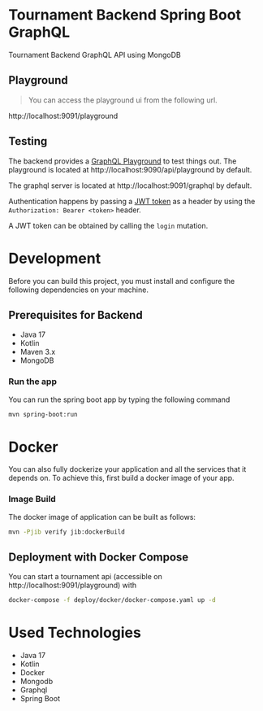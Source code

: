 # Tournament Backend Spring Boot GraphQL 

Tournament Backend GraphQL API using MongoDB


## Playground

> You can access the playground ui from the following url.

http://localhost:9091/playground


## Testing

The backend provides a [GraphQL Playground](https://github.com/prisma-labs/graphql-playground) to test things out. The playground is located at http://localhost:9090/api/playground by default.

The graphql server is located at http://localhost:9091/graphql by default.

Authentication happens by passing a [JWT token](https://jwt.io/) as a header by using the `Authorization: Bearer <token>` header.

A JWT token can be obtained by calling the `login` mutation.

# Development

Before you can build this project, you must install and configure the following dependencies on your machine.

## Prerequisites for Backend

* Java 17
* Kotlin
* Maven 3.x
* MongoDB

### Run the app

You can run the spring boot app by typing the following command

```sh
mvn spring-boot:run
```

# Docker

You can also fully dockerize your application and all the services that it depends on. To achieve this, first build a docker image of your app.


### Image Build

The docker image of application can be built as follows:

```sh
mvn -Pjib verify jib:dockerBuild
```

## Deployment with Docker Compose

You can start a tournament api (accessible on http://localhost:9091/playground) with

```sh
docker-compose -f deploy/docker/docker-compose.yaml up -d
```

# Used Technologies

* Java 17
* Kotlin
* Docker
* Mongodb
* Graphql
* Spring Boot